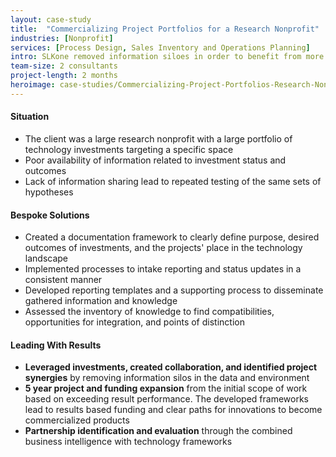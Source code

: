 ```yaml
---
layout: case-study
title:  "Commercializing Project Portfolios for a Research Nonprofit"
industries: [Nonprofit]
services: [Process Design, Sales Inventory and Operations Planning]
intro: SLKone removed information siloes in order to benefit from more than the sum of the organizations knowledge and capabilities.  Our methodology fostered collaboration through knowledge integration.
team-size: 2 consultants
project-length: 2 months
heroimage: case-studies/Commercializing-Project-Portfolios-Research-Nonprofit.jpg
---
```


#### Situation
- The client was a large research nonprofit with a large portfolio of technology investments targeting a specific space
- Poor availability of information related to investment status and outcomes
- Lack of information sharing lead to repeated testing of the same sets of hypotheses


#### Bespoke Solutions
- Created a documentation framework to clearly define purpose, desired outcomes of investments, and the projects' place in the technology landscape
- Implemented processes to intake reporting and status updates in a consistent manner
- Developed reporting templates and a supporting process to disseminate gathered information and knowledge
- Assessed the inventory of knowledge to find compatibilities, opportunities for integration, and points of distinction

#### Leading With Results
- **Leveraged investments, created collaboration, and identified project synergies** by removing information silos in the data and environment
- **5 year project and funding expansion** from the initial scope of work based on exceeding result performance.  The developed frameworks lead to results based funding and clear paths for innovations to become commercialized products
- **Partnership identification and evaluation** through the combined business intelligence with technology frameworks
